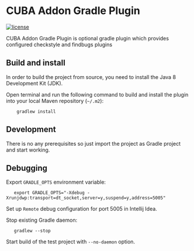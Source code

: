 # CUBA Addon Gradle Plugin

[![license](https://img.shields.io/badge/license-Apache%20License%202.0-blue.svg?style=flat)](http://www.apache.org/licenses/LICENSE-2.0)

CUBA Addon Gradle Plugin is optional gradle plugin which provides configured checkstyle and findbugs plugins

## Build and install

In order to build the project from source, you need to install the Java 8 Development Kit (JDK).

Open terminal and run the following command to build and install the plugin into your local Maven repository (`~/.m2`):
```
    gradlew install    
```

## Development

There is no any prerequisites so just import the project as Gradle project and start working.

## Debugging

Export `GRADLE_OPTS` environment variable:
```
   export GRADLE_OPTS="-Xdebug -Xrunjdwp:transport=dt_socket,server=y,suspend=y,address=5005"
```

Set up `Remote` debug configuration for port 5005 in Intellij Idea.

Stop existing Gradle daemon:
```
   gradlew --stop
```

Start build of the test project with `--no-daemon` option.